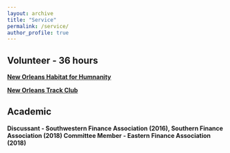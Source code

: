 ```yaml
---
layout: archive
title: "Service"
permalink: /service/
author_profile: true
---
```

## Volunteer - 36 hours

<b>[New Orleans Habitat for Humnanity](http://www.habitat-nola.org/restore/volunteer-at-restore/) </b>

<b>[New Orleans Track Club](https://runnotc.org/cgi-bin/volunteer_signup.pl) </b>

## Academic

<b> Discussant - Southwestern Finance Association (2016), Southern Finance Association (2018) </b>
<b> Committee Member - Eastern Finance Association (2018) </b>

<!-- ## Service -->

